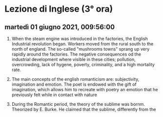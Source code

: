 
# Lezione di Inglese (3° ora)

## martedì 01 giugno 2021, 009:56:00

1) When the steam engine was introduced in the factories, the English Industrial revolution began.
Workers moved from the rural south to the north of england.
The so-called "mushrooms towns" sprang up very rapidly around the factories.
The negative consequences od the industrial development where visible in these cities; pollution, overcrowding, lack of hygene, poverty, criminality, and a high  mortality rate.
2) The main concepts of the english romanticism are: subjectivity, imagination and emotion.
The poet is endowed with the gift of imagination, which allows him to recreate with poetry an emotion that he previously felt while in contact with nature

5) During the Romantic period, the theory of the sublime was bornm.  Theorized by E. Burke.
He claimed that the sublime, differently from the 
<!--stackedit_data:
eyJoaXN0b3J5IjpbLTgwOTg5NDEyNywtODE5MzMyNzAyLDg2Mz
QwMTk1Niw1MzMxMTQ4NzIsLTE0NjAwNzQwNTZdfQ==
-->